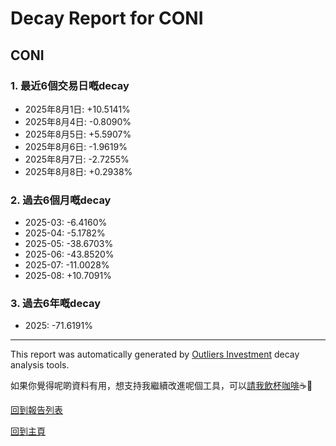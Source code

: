 # Decay Report for CONI

## CONI

### 1. 最近6個交易日嘅decay

- 2025年8月1日: +10.5141%
- 2025年8月4日: -0.8090%
- 2025年8月5日: +5.5907%
- 2025年8月6日: -1.9619%
- 2025年8月7日: -2.7255%
- 2025年8月8日: +0.2938%

### 2. 過去6個月嘅decay

- 2025-03: -6.4160%
- 2025-04: -5.1782%
- 2025-05: -38.6703%
- 2025-06: -43.8520%
- 2025-07: -11.0028%
- 2025-08: +10.7091%

### 3. 過去6年嘅decay

- 2025: -71.6191%

------------------------------
This report was automatically generated by [Outliers Investment](https://outliersecon.github.io/Outliers-Investment/) decay analysis tools.

如果你覺得呢啲資料有用，想支持我繼續改進呢個工具，可以[請我飲杯咖啡](https://buymeacoffee.com/outliersecon)☕🙏

[回到報告列表](https://outliersecon.github.io/Outliers-Investment/reports/reports_public)

[回到主頁](https://outliersecon.github.io/Outliers-Investment/)